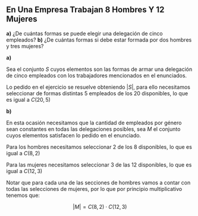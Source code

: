## En Una Empresa Trabajan 8 Hombres Y 12 Mujeres

**a)** ¿De cuántas formas se puede elegir una delegación de cinco empleados?
**b)** ¿De cuántas formas si debe estar formada por dos hombres y tres mujeres?

**a)**

Sea el conjunto $S$ cuyos elementos son las formas de armar una delegación de cinco empleados con los trabajadores mencionados en el enunciados.

Lo pedido en el ejercicio se resuelve obteniendo $|S|$, para ello necesitamos seleccionar de formas distintas 5 empleados de los 20 disponibles, lo que es igual a $C(20,5)$

**b)**

En esta ocasión necesitamos que la cantidad de empleados por género sean constantes en todas las delegaciones posibles, sea $M$ el conjunto cuyos elementos satisfacen lo pedido en el enunciado.

Para los hombres necesitamos seleccionar 2 de los 8 disponibles, lo que es igual a $C(8,2)$

Para las mujeres necesitamos seleccionar 3 de las 12 disponibles, lo que es igual a $C(12,3)$

Notar que para cada una de las secciones de hombres vamos a contar con todas las selecciones de mujeres, por lo que por principio multiplicativo tenemos que:

$$
|M| = C(8,2) \cdot C(12,3)
$$
